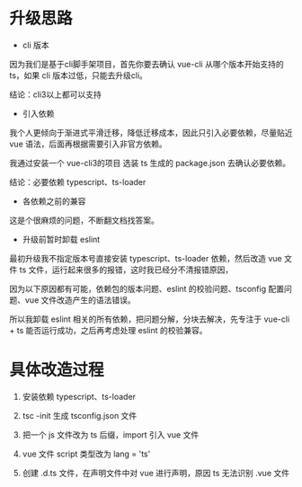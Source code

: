 # 升级思路


- cli 版本

因为我们是基于cli脚手架项目，首先你要去确认 vue-cli 从哪个版本开始支持的 ts，如果 cli 版本过低，只能去升级cli。

结论：cli3以上都可以支持


- 引入依赖

我个人更倾向于渐进式平滑迁移，降低迁移成本，因此只引入必要依赖，尽量贴近 vue 语法，后面再根据需要引入非官方依赖。

我通过安装一个 vue-cli3的项目 选装 ts 生成的 package.json 去确认必要依赖。 

结论：必要依赖 typescript、ts-loader


- 各依赖之前的兼容

这是个很麻烦的问题，不断翻文档找答案。


- 升级前暂时卸载 eslint

最初升级我不指定版本号直接安装 typescript、ts-loader 依赖，然后改造 vue 文件 ts 文件，运行起来很多的报错，这时我已经分不清报错原因，

因为以下原因都有可能，依赖包的版本问题、eslint 的校验问题、tsconfig 配置问题、vue 文件改造产生的语法错误。

所以我卸载 eslint 相关的所有依赖，把问题分解，分块去解决，先专注于 vue-cli + ts 能否运行成功，之后再考虑处理 eslint 的校验兼容。




# 具体改造过程

1. 安装依赖 typescript、ts-loader

2. tsc -init 生成 tsconfig.json 文件

3. 把一个 js 文件改为 ts 后缀，import 引入 vue 文件

4. vue 文件 script 类型改为 lang = 'ts'

5. 创建 .d.ts 文件，在声明文件中对 vue 进行声明，原因 ts 无法识别 .vue 文件
